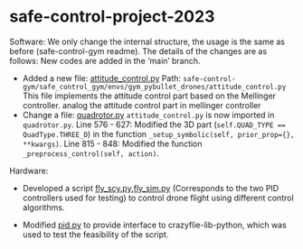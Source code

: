 # safe-control-project-2023

Software:
   We only change the internal structure, the usage is the same as before (safe-control-gym readme). The details of the changes are as follows:
New codes are added in the ‘main’ branch.
   - Added a new file: [attitude_control.py](https://github.com/peilin1011/safe-control-gym/blob/main/safe_control_gym/envs/gym_pybullet_drones/attitude_control.py)
   Path: `safe-control-gym/safe_control_gym/envs/gym_pybullet_drones/attitude_control.py`
   This file implements the attitude control part based on the Mellinger controller.
   analog the attitude control part in mellinger controller
   - Change a file: [quadrotor.py](https://github.com/peilin1011/safe-control-gym/blob/main/safe_control_gym/envs/gym_pybullet_drones/quadrotor.py)
   `attitude_control.py` is now imported in `quadrotor.py`.
   Line 576 - 627: Modified the 3D part (`self.QUAD_TYPE == QuadType.THREE_D`) in the function `_setup_symbolic(self, prior_prop={}, **kwargs)`.
   Line 815 - 848: Modified the function `_preprocess_control(self, action)`.

Hardware:
   - Developed a script [fly_scy.py](https://github.com/peilin1011/crazyflie-lib-python/blob/submission/submission/fly_scy.py),[fly_sim.py](https://github.com/peilin1011/crazyflie-lib-python/blob/submission/submission/fly_sim.py) (Corresponds to the two PID controllers used for testing) to control drone flight using different control algorithms.
      
   - Modified [pid.py](https://github.com/peilin1011/safe-control-gym/blob/sub_hardware/safe_control_gym/controllers/pid/pid.py) to provide interface to crazyflie-lib-python, which was used to test the feasibility of the script.
